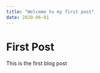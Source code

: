 ```yaml
---
title: "Welcome to my first post"
date: 2020-06-01
---
```

# First Post #
This is the first blog post
